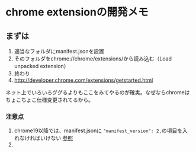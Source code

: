 # chrome extensionの開発メモ

## まずは
1. 適当なフォルダにmanifest.jsonを設置
2. そのフォルダをchrome://chrome/extensions/から読み込む（Load unpacked extension）
3. 終わり
4. http://developer.chrome.com/extensions/getstarted.html

ネット上でいろいろググるよりもここをみてやるのが確実。なぜならchromeはちょこちょこ仕様変更されてるから。


### 注意点
1. chrome19以降では、manifest.jsonに  `"manifest_version": 2,`の項目を入れなければいけない [参照](http://developer.chrome.com/extensions/manifestVersion.html)
2. 

